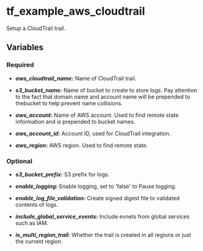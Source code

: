 # tf_example_aws_cloudtrail
Setup a CloudTrail trail.

## Variables
### Required
* ___aws_cloudtrail_name:___ Name of CloudTrail trail.

* ___s3_bucket_name:___ Name of bucket to create to store logs.  Pay attention to the fact that domain name and account name will be prepended to thebucket to help prevent name collisions.

* ___aws_account:___ Name of AWS account.  Used to find remote state information and is prepended to bucket names.

* ___aws_account_id:___ Account ID, used for CloudTrail integration.

* ___aws_region:___ AWS region.  Used to find remote state.

### Optional
* ___s3_bucket_prefix:___ S3 prefix for logs.

* ___enable_logging:___ Enable logging, set to 'false' to Pause logging.

* ___enable_log_file_validation:___ Create signed digest file to validated contents of logs.

* ___include_global_service_events:___ Include evnets from global services such as IAM.

* ___is_multi_region_trail:___ Whether the trail is created in all regions or just the current region.

